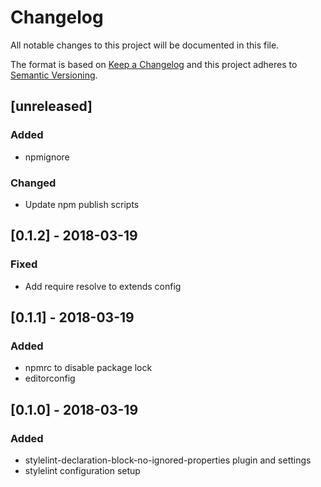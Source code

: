 # Changelog
All notable changes to this project will be documented in this file.

The format is based on [Keep a Changelog](http://keepachangelog.com/en/1.0.0/)
and this project adheres to [Semantic Versioning](http://semver.org/spec/v2.0.0.html).

## [unreleased]
### Added
- npmignore

### Changed
- Update npm publish scripts

## [0.1.2] - 2018-03-19
### Fixed
- Add require resolve to extends config

## [0.1.1] - 2018-03-19
### Added
- npmrc to disable package lock
- editorconfig

## [0.1.0] - 2018-03-19
### Added
- stylelint-declaration-block-no-ignored-properties plugin and settings
- stylelint configuration setup
